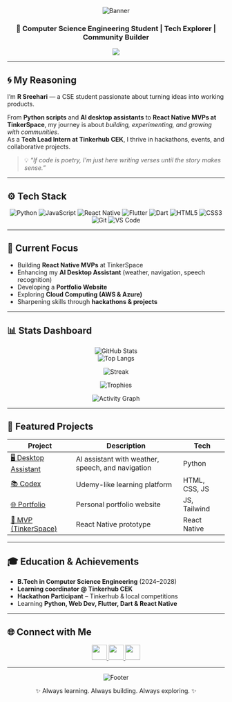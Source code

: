 <!-- HERO SECTION -->
<div align="center">
  
  ![Banner](https://capsule-render.vercel.app/api?type=waving&color=36BCF7&height=200&section=header&text=R%20Sreehari&fontSize=40&fontColor=fff&animation=fadeIn&fontAlignY=35)
  
  <h3>🚀 Computer Science Engineering Student | Tech Explorer | Community Builder</h3>
  
  <img src="https://readme-typing-svg.herokuapp.com?size=20&duration=4000&color=36BCF7&center=true&vCenter=true&width=500&lines=Coding+Ideas+into+Reality;Exploring+Cloud+and+Mobile+Apps;Building+Communities;Hackathon+Learner+%26+Doer"/>
</div>

---

## 🌀 My Reasoning  

I’m **R Sreehari** — a CSE student passionate about turning ideas into working products.  

From **Python scripts** and **AI desktop assistants** to **React Native MVPs at TinkerSpace**, my journey is about *building, experimenting, and growing with communities*.  
As a **Tech Lead Intern at Tinkerhub CEK**, I thrive in hackathons, events, and collaborative projects.  

> 💡 *“If code is poetry, I’m just here writing verses until the story makes sense.”*  

---

## ⚙️ Tech Stack  

<div align="center">

![Python](https://img.shields.io/badge/Python-3776AB?style=for-the-badge&logo=python&logoColor=white)
![JavaScript](https://img.shields.io/badge/JavaScript-F7DF1E?style=for-the-badge&logo=javascript&logoColor=black)
![React Native](https://img.shields.io/badge/React_Native-20232A?style=for-the-badge&logo=react&logoColor=61DAFB)
![Flutter](https://img.shields.io/badge/Flutter-02569B?style=for-the-badge&logo=flutter&logoColor=white)
![Dart](https://img.shields.io/badge/Dart-0175C2?style=for-the-badge&logo=dart&logoColor=white)
![HTML5](https://img.shields.io/badge/HTML5-E34F26?style=for-the-badge&logo=html5&logoColor=white)
![CSS3](https://img.shields.io/badge/CSS3-1572B6?style=for-the-badge&logo=css3&logoColor=white)
![Git](https://img.shields.io/badge/Git-F05032?style=for-the-badge&logo=git&logoColor=white)
![VS Code](https://img.shields.io/badge/VS%20Code-0078D4?style=for-the-badge&logo=visual-studio-code&logoColor=white)

</div>

---

## 🚀 Current Focus  

- Building **React Native MVPs** at TinkerSpace  
- Enhancing my **AI Desktop Assistant** (weather, navigation, speech recognition)  
- Developing a **Portfolio Website**  
- Exploring **Cloud Computing (AWS & Azure)**  
- Sharpening skills through **hackathons & projects**  

---

## 📊 Stats Dashboard  

<div align="center">

![GitHub Stats](https://github-readme-stats.vercel.app/api?username=rsreehari&show_icons=true&theme=radical&hide_border=false&border_radius=10)  
![Top Langs](https://github-readme-stats.vercel.app/api/top-langs/?username=rsreehari&layout=compact&theme=radical&hide_border=false&border_radius=10)  

![Streak](https://streak-stats.demolab.com?user=rsreehari&theme=radical&hide_border=false&border_radius=10)  

![Trophies](https://github-profile-trophy.vercel.app/?username=rsreehari&theme=radical&no-frame=true&row=1&margin-w=10&margin-h=10)  

![Activity Graph](https://github-readme-activity-graph.vercel.app/graph?username=rsreehari&theme=react-dark&bg_color=0d1117&color=36BCF7&line=36BCF7&point=FFFFFF&hide_border=true)  

</div>

---

## 🌟 Featured Projects  

<div align="center">

| Project | Description | Tech |
|---------|-------------|------|
| [🖥 Desktop Assistant](https://github.com/rsreehari) | AI assistant with weather, speech, and navigation | Python |
| [📚 Codex](https://github.com/rsreehari) | Udemy-like learning platform | HTML, CSS, JS |
| [🌐 Portfolio](https://github.com/rsreehari) | Personal portfolio website | JS, Tailwind |
| [📱 MVP (TinkerSpace)](https://github.com/rsreehari) | React Native prototype | React Native |

</div>

---

## 🎓 Education & Achievements  

- **B.Tech in Computer Science Engineering** (2024–2028)  
- **Learning coordinator @ Tinkerhub CEK**  
- **Hackathon Participant** – Tinkerhub & local competitions  
- Learning **Python, Web Dev, Flutter, Dart & React Native**  

---

## 🌐 Connect with Me  

<div align="center">
  <a href="mailto:rsreehari091@gmail.com">
    <img src="https://img.shields.io/badge/Gmail-D14836?style=for-the-badge&logo=gmail&logoColor=white" height="35"/>
  </a>
  <a href="https://www.linkedin.com/in/rsreehari">
    <img src="https://img.shields.io/badge/LinkedIn-0077B5?style=for-the-badge&logo=linkedin&logoColor=white" height="35"/>
  </a>
  <a href="https://www.instagram.com/_r_sreehari">
    <img src="https://img.shields.io/badge/Instagram-E4405F?style=for-the-badge&logo=instagram&logoColor=white" height="35"/>
  </a>
</div>

---

<div align="center">

![Footer](https://capsule-render.vercel.app/api?type=waving&color=36BCF7&height=100&section=footer)

✨ Always learning. Always building. Always exploring. ✨  

</div>
